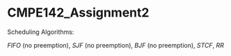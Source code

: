 # CMPE142_Assignment2
Scheduling Algorithms:

*FIFO* (no preemption), *SJF* (no preemption), *BJF* (no preemption), *STCF*, *RR*
